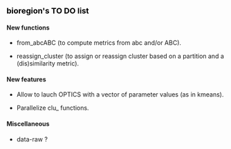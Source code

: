 **<span style="color:black"><font size="4">bioregion's TO DO list</span></font>**

#### New functions

* from_abcABC (to compute metrics from abc and/or ABC).

* reassign_cluster (to assign or reassign cluster based on a partition and a 
(dis)similarity metric).

#### New features

* Allow to lauch OPTICS with a vector of parameter values (as in kmeans).

* Parallelize clu_ functions. 

#### Miscellaneous

* data-raw ?


